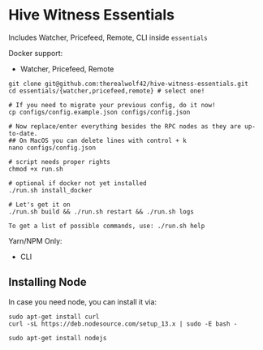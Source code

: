 # Hive Witness Essentials

Includes Watcher, Pricefeed, Remote, CLI inside `essentials`

Docker support:

- Watcher, Pricefeed, Remote

```
git clone git@github.com:therealwolf42/hive-witness-essentials.git
cd essentials/{watcher,pricefeed,remote} # select one!

# If you need to migrate your previous config, do it now!
cp configs/config.example.json configs/config.json

# Now replace/enter everything besides the RPC nodes as they are up-to-date.
## On MacOS you can delete lines with control + k
nano configs/config.json

# script needs proper rights
chmod +x run.sh

# optional if docker not yet installed
./run.sh install_docker

# Let's get it on
./run.sh build && ./run.sh restart && ./run.sh logs

To get a list of possible commands, use: ./run.sh help
```

Yarn/NPM Only:

- CLI

## Installing Node

In case you need node, you can install it via:

```
sudo apt-get install curl
curl -sL https://deb.nodesource.com/setup_13.x | sudo -E bash -

sudo apt-get install nodejs
```
